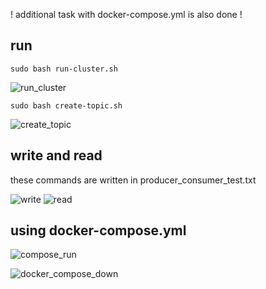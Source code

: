 ! additional task with docker-compose.yml is also done !

## run
``` sudo bash run-cluster.sh ```

![run_cluster](https://user-images.githubusercontent.com/70692373/175040873-6af6ac1f-be03-4684-9c10-6ea18d748e92.png)


```sudo bash create-topic.sh ```

![create_topic](https://user-images.githubusercontent.com/70692373/175040885-e5c4f232-835a-41ec-8ab2-3345ec45f1ca.png)

## write and read
these commands are written in producer_consumer_test.txt

![write](https://user-images.githubusercontent.com/70692373/175041200-c32eacd4-9af6-4d6b-a34f-70d80d18f6e5.png)
![read](https://user-images.githubusercontent.com/70692373/175041221-1e722fb1-f454-404d-8212-980a41cc7c8c.png)

## using docker-compose.yml

![compose_run](https://user-images.githubusercontent.com/70692373/175041918-76995c5e-a224-42c7-9698-cfe20cba5bec.png)

![docker_compose_down](https://user-images.githubusercontent.com/70692373/175041636-8f856acd-7270-4fd0-ae2d-abc533018494.png)
